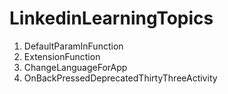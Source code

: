 # LinkedinLearningTopics

1. DefaultParamInFunction
2. ExtensionFunction
3. ChangeLanguageForApp
4. OnBackPressedDeprecatedThirtyThreeActivity
